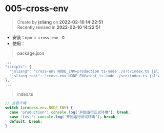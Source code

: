 005-cross-env
===

> Create by **jsliang** on **2022-02-10 14:22:51**  
> Recently revised in **2022-02-10 14:22:51**

* 安装：`npm i cross-env -D`
* 使用：

> package.json

```js
...
"scripts": {
  "jsliang": "cross-env NODE_ENV=production ts-node ./src/index.ts jsliang",
  "jsliang-test": "cross-env NODE_ENV=test ts-node ./src/index.ts jsliang"
},
...
```

> index.ts

```ts
// 查看环境
switch (process.env.NODE_ENV) {
  case 'production': console.log('开始运行正式环境'); break;
  case 'test': console.log('开始运行测试环境'); break;
  default: break;
}
```